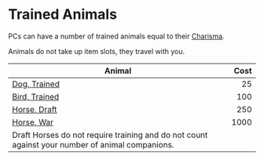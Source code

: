 ---
---

# Trained Animals

PCs can have a number of trained animals equal to their [Charisma](../../Player%20Characters/Chosen%20Statistics/Charisma.md).

Animals do not take up item slots, they travel with you.

|Animal|Cost|
|------|---:|
|[Dog, Trained](Individual%20Item%20Cards/Gear/25%20Coins/Dog,%20Trained.md)|25|
|[Bird, Trained](Individual%20Item%20Cards/Gear/100%20Coins/Bird,%20Trained.md)|100|
|[Horse, Draft](Individual%20Item%20Cards/Gear/250%20Coins/Horse,%20Draft.md)|250|
|[Horse, War](Individual%20Item%20Cards/Gear/1000%20Coins/Horse,%20War.md)|1000|
|Draft Horses do not require training and do not count against your number of animal companions.||

